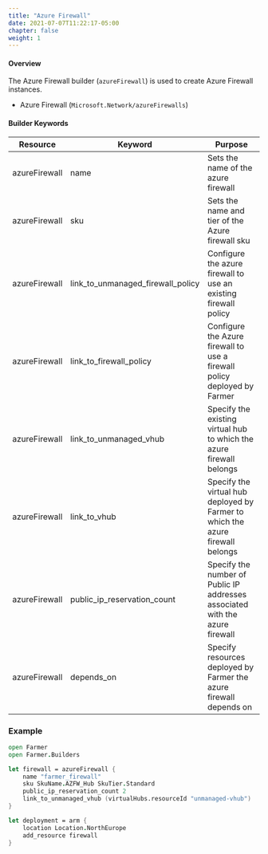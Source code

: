 ```yaml
---
title: "Azure Firewall"
date: 2021-07-07T11:22:17-05:00
chapter: false
weight: 1
---
```


#### Overview

The Azure Firewall builder (`azureFirewall`) is used to create Azure Firewall instances.

- Azure Firewall (`Microsoft.Network/azureFirewalls`)

#### Builder Keywords

| Resource       | Keyword              | Purpose                                                                |
| -------------- | -------------------- | -----------------------------------------------------------------------|
| azureFirewall           | name | Sets the name of the azure firewall |
| azureFirewall           | sku | Sets the name and tier of the Azure firewall sku |
| azureFirewall           | link_to_unmanaged_firewall_policy | Configure the azure firewall to use an existing firewall policy |
| azureFirewall           | link_to_firewall_policy | Configure the Azure firewall to use a firewall policy deployed by Farmer |
| azureFirewall           | link_to_unmanaged_vhub | Specify the existing virtual hub to which the azure firewall belongs |
| azureFirewall           | link_to_vhub | Specify the virtual hub deployed by Farmer to which the azure firewall belongs |
| azureFirewall           | public_ip_reservation_count | Specify the number of Public IP addresses associated with the azure firewall |
| azureFirewall           | depends_on | Specify resources deployed by Farmer the azure firewall depends on |

### Example

```fsharp
open Farmer
open Farmer.Builders

let firewall = azureFirewall {
    name "farmer_firewall"
    sku SkuName.AZFW_Hub SkuTier.Standard
    public_ip_reservation_count 2
    link_to_unmanaged_vhub (virtualHubs.resourceId "unmanaged-vhub")
}

let deployment = arm {
    location Location.NorthEurope
    add_resource firewall
}
```
